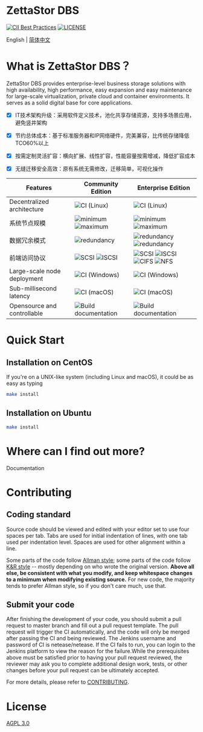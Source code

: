 # ZettaStor DBS

[![CII Best Practices](https://bestpractices.coreinfrastructure.org/projects/1486/badge)](https://bestpractices.coreinfrastructure.org/projects/1486)
[![LICENSE](https://img.shields.io/badge/licence-AGPL--3-blue.png)](https://github.com/lanewu/dbs/blob/master/LICENSE)

English | [简体中文](README-zh.md)

# What is ZettaStor DBS？

ZettaStor DBS provides enterprise-level business storage solutions with high availability, high performance, easy expansion and easy maintenance for large-scale virtualization, private cloud and container environments. It serves as a solid digital base for core applications.

- [x] IT技术架构升级：采用软件定义技术，池化共享存储资源，支持多场景应用，避免竖井架构
- [x] 节约总体成本：基于标准服务器和IP网络硬件，完美兼容，比传统存储降低TCO60%以上
- [x] 按需定制灵活扩容：横向扩展、线性扩容，性能容量按需增减，降低扩容成本
- [x] 无缝迁移安全高效：原有系统无需修改，迁移简单，可视化操作


| Features | Community Edition  | Enterprise Edition | 
| ------------- | ------------- |  ------------- | 
| Decentralized architecture | ![CI (Linux)](https://img.shields.io/badge/-supported-brightgreen)| ![CI (Linux)](https://img.shields.io/badge/-supported-brightgreen) |
| 系统节点规模 | ![minimum](https://img.shields.io/badge/minimum-%E2%89%A53-blue) ![maximum](https://img.shields.io/badge/maximum-%E2%89%A510000-blue) | ![minimum](https://img.shields.io/badge/minimum-%E2%89%A53-blue) ![maximum](https://img.shields.io/badge/maximum-%E2%89%A510000-blue) |
| 数据冗余模式 | ![redundancy](https://img.shields.io/badge/redundancy-2%20copies-blue) | ![redundancy](https://img.shields.io/badge/redundancy-2%20copies-blue) ![redundancy](https://img.shields.io/badge/redundancy-3%20copies-blue) |
| 前端访问协议 | ![SCSI](https://img.shields.io/badge/-scsi-blue)  ![ISCSI](https://img.shields.io/badge/-iscsi-blue) | ![SCSI](https://img.shields.io/badge/-scsi-blue)  ![ISCSI](https://img.shields.io/badge/-iscsi-blue) ![CIFS](https://img.shields.io/badge/-cifs-blue)  ![NFS](https://img.shields.io/badge/-nfs-blue)  |
| Large-scale node deployment | ![CI (Windows)](https://img.shields.io/badge/-supported-brightgreen) | ![CI (Windows)](https://img.shields.io/badge/-supported-brightgreen) |
| Sub-millisecond latency | ![CI (macOS)](https://img.shields.io/badge/-supported-brightgreen) | ![CI (macOS)](https://img.shields.io/badge/-supported-brightgreen) |
| Opensource and controllable | ![Build documentation](https://img.shields.io/badge/-unsupported-red)| ![Build documentation](https://img.shields.io/badge/-supported-brightgreen) |

# Quick Start

## Installation on CentOS

If you're on a UNIX-like system (including Linux and macOS), it could be as easy as typing

```bash
make install
```
## Installation on Ubuntu
```bash
make install
```

# Where can I find out more?
Documentation

# Contributing

## Coding standard
Source code should be viewed and edited with your editor set to use four spaces per tab. Tabs are used for initial indentation of lines, with one tab used per indentation level. Spaces are used for other alignment within a line.

Some parts of the code follow [Allman style](https://en.wikipedia.org/wiki/Indent_style#Allman_style); some parts of the code follow [K&R style](https://en.wikipedia.org/wiki/Indent_style#K.26R_style) -- mostly depending on who wrote the original version. **Above all else, be consistent with what you modify, and keep whitespace changes to a minimum when modifying existing source.** For new code, the majority tends to prefer Allman style, so if you don't care much, use that.

## Submit your code
After finishing the development of your code, you should submit a pull request to master branch and fill out a pull request template. The pull request will trigger the CI automatically, and the code will only be merged after passing the CI and being reviewed. The Jenkins username and password of CI is netease/netease. If the CI fails to run, you can login to the Jenkins platform to view the reason for the failure.While the prerequisites above must be satisfied prior to having your pull request reviewed, the reviewer may ask you to complete additional design work, tests, or other changes before your pull request can be ultimately accepted.

For more details, please refer to [CONTRIBUTING](CONTRIBUTING.md).

# License
[AGPL 3.0](LICENSE)
